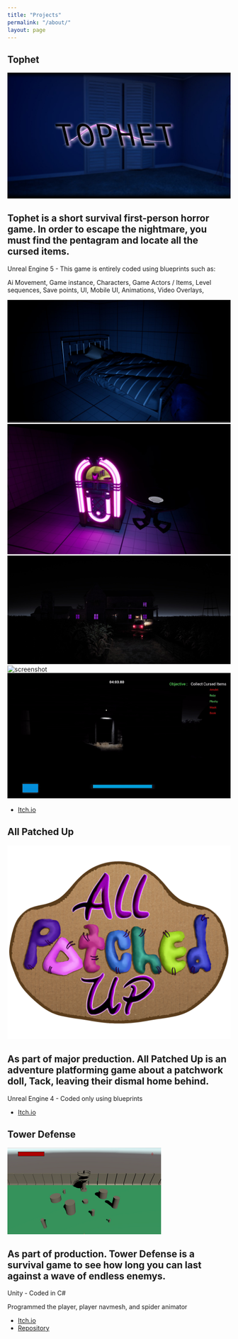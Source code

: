 ```yaml
---
title: "Projects"
permalink: "/about/"
layout: page
---
```


## Tophet

![screenshot](https://raw.githubusercontent.com/zionmatthews/zionmatthews.github.io/refs/heads/master/GameImage.jpg)

Tophet is a short survival first-person horror game.   In order to escape the nightmare, you must find the pentagram and locate all the cursed items. 
------------------------------------------------------------------------------------------------------------------------------------------------------
 Unreal Engine 5 - This game is entirely coded using blueprints such as:

 
Ai Movement,
Game instance,
Characters,
Game Actors / Items,
Level sequences,
Save points,
UI,
Mobile UI,
Animations,
Video Overlays,



![screenshot](https://raw.githubusercontent.com/zionmatthews/zionmatthews.github.io/refs/heads/master/ScreenShot.jpg)
![screenshot](https://raw.githubusercontent.com/zionmatthews/zionmatthews.github.io/refs/heads/master/Screenshot_2.jpg)
![screenshot](https://raw.githubusercontent.com/zionmatthews/zionmatthews.github.io/refs/heads/master/Screenshot3.jpg)
![screenshot](https://github.com/zionmatthews/zionmatthews.github.io/blob/master/Tophetgif1.gif?raw=true)
![screenshot](https://github.com/zionmatthews/zionmatthews.github.io/blob/master/Tophetgif2.gif?raw=true)

* [Itch.io](https://zinidev.itch.io/tophet)

## All Patched Up

![screenshot](https://raw.githubusercontent.com/zionmatthews/zionmatthews.github.io/refs/heads/master/FaqL9q.png)

As part of major preduction. All Patched Up is an adventure platforming  game about a patchwork doll, Tack, leaving their dismal home behind.
----------------------------------------------------------------------------------------------------------------------------------------------
Unreal Engine 4 - Coded only using blueprints

* [Itch.io](https://teamfire2021.itch.io/allpatchedup)

## Tower Defense

![screenshot](https://raw.githubusercontent.com/zionmatthews/zionmatthews.github.io/refs/heads/master/blfybK.png)

As part of production. Tower Defense is a survival game to see how long you can last against a wave of endless enemys.
-----------------------------------------------------------------------------------------------------------------------
 Unity - Coded in C#

 
 Programmed the player, player navmesh, and spider animator 

* [Itch.io](https://gutstowerdefence.itch.io/tower-defence)
* [Repository](https://github.com/zionmatthews/TowerDefense)
